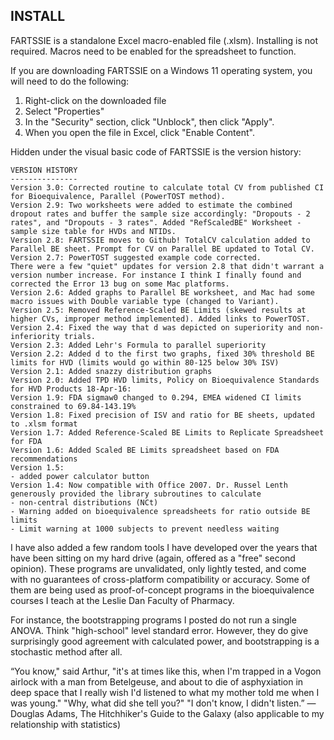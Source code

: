 INSTALL
-------
FARTSSIE is a standalone Excel macro-enabled file (.xlsm). Installing is not required. Macros need to be enabled for the spreadsheet to function.<p>
If you are downloading FARTSSIE on a Windows 11 operating system, you will need to do the following:
<ol>
<li>Right-click on the downloaded file</li>
<li>Select "Properties"</li>
<li>In the "Security" section, click "Unblock", then click "Apply".</li>
<li>When you open the file in Excel, click "Enable Content".</li>
</ol>
<p>
Hidden under the visual basic code of FARTSSIE is the version history:<p>

```
VERSION HISTORY
---------------
Version 3.0: Corrected routine to calculate total CV from published CI for Bioequivalence, Parallel (PowerTOST method).
Version 2.9: Two worksheets were added to estimate the combined dropout rates and buffer the sample size accordingly: "Dropouts - 2 rates", and "Dropouts - 3 rates". Added "RefScaledBE" Worksheet - sample size table for HVDs and NTIDs.
Version 2.8: FARTSSIE moves to Github! TotalCV calculation added to Parallel BE sheet. Prompt for CV on Parallel BE updated to Total CV.
Version 2.7: PowerTOST suggested example code corrected.
There were a few "quiet" updates for version 2.8 that didn't warrant a version number increase. For instance I think I finally found and corrected the Error 13 bug on some Mac platforms.
Version 2.6: Added graphs to Parallel BE worksheet, and Mac had some macro issues with Double variable type (changed to Variant).
Version 2.5: Removed Reference-Scaled BE Limits (skewed results at higher CVs, improper method implemented). Added links to PowerTOST.
Version 2.4: Fixed the way that d was depicted on superiority and non-inferiority trials.
Version 2.3: Added Lehr's Formula to parallel superiority
Version 2.2: Added d to the first two graphs, fixed 30% threshold BE limits for HVD (limits would go within 80-125 below 30% ISV)
Version 2.1: Added snazzy distribution graphs
Version 2.0: Added TPD HVD limits, Policy on Bioequivalence Standards for HVD Products 18-Apr-16:
Version 1.9: FDA sigmaw0 changed to 0.294, EMEA widened CI limits constrained to 69.84-143.19%
Version 1.8: Fixed precision of ISV and ratio for BE sheets, updated to .xlsm format
Version 1.7: Added Reference-Scaled BE Limits to Replicate Spreadsheet for FDA
Version 1.6: Added Scaled BE Limits spreadsheet based on FDA recommendations
Version 1.5:
- added power calculator button
Version 1.4: Now compatible with Office 2007. Dr. Russel Lenth generously provided the library subroutines to calculate
- non-central distributions (NCt)
- Warning added on bioequivalence spreadsheets for ratio outside BE limits
- Limit warning at 1000 subjects to prevent needless waiting

```
  
I have also added a few random tools I have developed over the years that have been sitting on my hard drive (again, offered as a "free" second opinion).
These programs are unvalidated, only lightly tested, and come with no guarantees of cross-platform compatibility or accuracy. Some of them are being used as proof-of-concept programs in the bioequivalence courses I teach at the Leslie Dan Faculty of Pharmacy.

For instance, the bootstrapping programs I posted do not run a single ANOVA. Think "high-school" level standard error. However, they do give surprisingly good agreement with calculated power, and bootstrapping is a stochastic method after all.

“You know," said Arthur, "it's at times like this, when I'm trapped in a Vogon airlock with a man from Betelgeuse, and about to die of asphyxiation in deep space that I really wish I'd listened to what my mother told me when I was young."
"Why, what did she tell you?"
"I don't know, I didn't listen.”
― Douglas Adams, The Hitchhiker's Guide to the Galaxy
(also applicable to my relationship with statistics)
